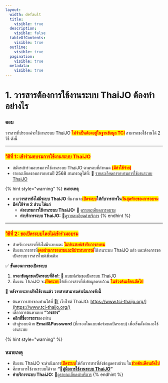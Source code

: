 ```yaml
---
layout:
  width: default
  title:
    visible: true
  description:
    visible: false
  tableOfContents:
    visible: true
  outline:
    visible: true
  pagination:
    visible: true
  metadata:
    visible: true
---
```


# 1. วารสารต้องการใช้งานระบบ ThaiJO ต้องทำอย่างไร

### ตอบ

วารสารที่ประสงค์จะใช้งานระบบ ThaiJO <mark style="color:red;">**ไม่จำเป็นต้องอยู่ในฐานข้อมูล TCI**</mark> สามารถขอใช้งานได้ 2 วิธี ดังนี้

***

### <mark style="color:red;background-color:yellow;">วิธีที่ 1: เข้าร่วมอบรมการใช้งานระบบ ThaiJO</mark>

* สมัครเข้าร่วมอบรมการใช้งานระบบ ThaiJO ตามรอบที่กำหนด <mark style="color:red;">**(มีค่าใช้จ่าย)**</mark>
* รายละเอียดรอบการอบรมปี 2568 สามารถดูได้ที่: 🔗 [รายละเอียดการอบรมการใช้งานระบบ ThaiJO](https://tci-thailand.org/view?slug=training_on_how_to_use_thaijo)

{% hint style="warning" %}
**หมายเหตุ**

* หาก**วารสารยังไม่มีระบบ ThaiJO** ทีมงานจะ<mark style="color:red;">**เปิดระบบ**</mark>**ให้กับวารสารใน**<mark style="color:red;">**วันสุดท้ายของการอบรม**</mark>
* **มีค่าใช้จ่าย 2 ส่วน ได้แก่**
  * **ค่าอบรมการใช้งานระบบ ThaiJO:** 🔗 [ดูรายละเอียดการอบรม](https://tci-thailand.org/view?slug=training_on_how_to_use_thaijo)
  * **ค่าบริการระบบ ThaiJO:** 🔗[ดูรายละเอียดค่าบริการ](https://tci-thailand.org/view?slug=service_charge_of_the_thaijo)
{% endhint %}

***

### <mark style="color:red;background-color:yellow;">วิธีที่ 2: ขอเปิดระบบโดย<u>ไม่</u>เข้าร่วมอบรม</mark>

* สำหรับวารสารที่ยังไม่มีระบบและ <mark style="color:red;">**ไม่ประสงค์เข้ารับการอบรม**</mark>
* ทีมงานวารสารที่<mark style="color:red;">**เคยผ่านการอบรมและมีประสบการณ์**</mark>ใช้งานระบบ ThaiJO แล้ว และต้องการขอเปิดระบบวารสารใหม่เพิ่มเติม

✅ **ขั้นตอนการขอเปิดระบบ**

1. **กรอกข้อมูลขอเปิดระบบที่ลิงก์:** 🔗[ แบบฟอร์มขอเปิดระบบ ThaiJO](https://docs.google.com/forms/d/e/1FAIpQLSdCInXAM27m1jGOKL_CG097GLr7Rk3OfqrZ62yCNPWnmgp5RQ/viewform?usp=sharing)
2. ทีมงาน ThaiJO จะ<mark style="color:red;">**เปิดระบบ**</mark>ให้กับวารสารที่ส่งข้อมูลครบถ้วน <mark style="color:red;">**ในช่วงต้นเดือนถัดไป**</mark>

📌 **หลังจากระบบเปิดใช้งานแล้ว วารสารสามารถดำเนินการดังนี้**

* ค้นหาวารสารของท่านได้ที่ 🔗[ เว็บไซต์ ThaiJO: https://www.tci-thaijo.org/](https://www.tci-thaijo.org/)
* เลือกการค้นหาแบบ **“วารสาร”**
* **คลิกที่ชื่อวารสาร**ของท่าน
* เข้าสู่ระบบด้วย **Email\&Password** (ที่กรอกในแบบฟอร์มขอเปิดระบบ) เพื่อเริ่มตั้งค่าและใช้งานระบบ

{% hint style="warning" %}
### หมายเหตุ

* ทีมงาน ThaiJO จะดำเนินการ<mark style="color:red;">**เปิดระบบ**</mark>ให้กับวารสารที่ส่งข้อมูลครบถ้วน ใน<mark style="color:red;">**ช่วงต้นเดือนถัดไป**</mark>
* ศึกษาการใช้งานระบบได้จาก **“📖**[**คู่มือการใช้งานระบบ ThaiJO**](https://docs.google.com/document/d/1Iq97FmQkaGOzJzXTsxJifq00vBXdIYxRK2zTn828KKM/edit)**”**
* **ค่าบริการระบบ ThaiJO:** 🔗[ดูรายละเอียดค่าบริการ](https://tci-thailand.org/view?slug=service_charge_of_the_thaijo)
{% endhint %}
